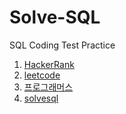 # Solve-SQL
SQL Coding Test Practice

1. [HackerRank](https://www.hackerrank.com/domains/sql?badge_type=sql)
2. [leetcode](https://leetcode.com/studyplan/top-sql-50/)
3. [프로그래머스](https://school.programmers.co.kr/learn/challenges?tab=sql_practice_kit)
4. [solvesql](https://solvesql.com/problems/?&page=1)
